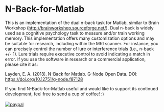 # N-Back-for-Matlab
This is an implementation of the dual n-back task for Matlab, similar to Brain Workshop (http://brainworkshop.sourceforge.net/). Dual n-back is widely used as a cognitive psychology task to measure and/or train working memory. This implementation offers many customization options and may be suitable for research, including within the MRI scanner. For instance, you can precisely control the number of lure or interference trials (i.e., n-back +/- 1). Lure trials require executive control to avoid indicating a match in error.  If you use the software in research or a commercial application, please cite it as:  

Layden, E. A. (2018). N-Back for Matlab. G-Node Open Data. DOI: https://doi.org/10.12751/g-node.f87128

If you find N-Back-for-Matlab useful and would like to support its continued development, feel free to send a cup of coffee! :) <br><br>
[![paypal](https://www.paypalobjects.com/en_US/i/btn/btn_donateCC_LG.gif)](https://paypal.me/ElliotLayden?locale.x=en_US)
